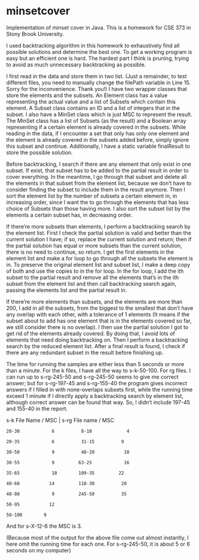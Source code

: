 # minsetcover
Implementation of minset cover in Java. This is a homework for CSE 373 in Stony Brook University.

I used backtracking algorithm in this homework to exhaustively find all possible solutions and determine the best one. To get a working program is easy but an efficient one is hard. The hardest part I think is pruning, trying to avoid as much unnecessary backtracking as possible.

I first read in the data and store them in two list.  (Just a remainder, to test different files, you need to manually change the filePath variable in Line 15. Sorry for the inconvenience.  Thank you!) I have two wrapper classes that store the elements and the subsets. An Element class has a value representing the actual value and a list of Subsets which contain this element. A Subset class contains an ID and a list of integers that in the subset. I also have a MinSet class which is just MSC to represent the result. The MinSet class has a list of Subsets (as the result) and a Boolean array representing if a certain element is already covered in the subsets. While reading in the data, if I encounter a set that only has only one element and the element is already covered in the subsets added before, simply ignore this subset and continue. Additionally, I have a static variable finalResult to store the possible solution.

Before backtracking, I search if there are any element that only exist in one subset. If exist, that subset has to be added to the partial result in order to cover everything. In the meantime, I go through that subset and delete all the elements in that subset from the element list, because we don’t have to consider finding the subset to include them in the result anymore. Then I sort the element list by the number of subsets a certain element in, in increasing order, since I want the to go through the elements that has less choice of Subsets than those having more.  I also sort the subset list by the elements a certain subset has, in decreasing order. 

If there’re more subsets than elements, I perform a backtracking search by the element list. First I check the partial solution is valid and better than the current solution I have; if so, replace the current solution and return; then if the partial solution has equal or more subsets than the current solution, there is no need to continue, so return. I get the first elements in the element list and make a for loop to go through all the subsets the element is in. To preserve the original element list and subset list, I make a deep copy of both and use the copies to in the for loop. In the for loop, I add the ith subset to the partial result and remove all the elements that’s in the ith subset from the element list and then call backtracking search again, passing the elements list and the partial result in.

If there’re more elements than subsets, and the elements are more than 200, I add in all the subsets, from the biggest to the smallest that don’t have any overlap with each other, with a tolerance of 1 elements (It means if the subset about to add has one element that is in the elements covered so far, we still consider there is no overlap). I then use the partial solution I got to get rid of the elements already covered. By doing that, I avoid lots of elements that need doing backtracking on. Then I perform a backtracking search by the reduced element list. After a final result is found, I check if there are any redundant subset in the result before finishing up.

The time for running the samples are either less than 5 seconds or more than a minute. For the k files, I have all the way to s-k-50-100. For rg files. I can run up to s-rg-245-50 and s-rg-245-50 seems to give me correct answer; but for s-rg-197-45 and s-rg-155-40 the program gives incorrect answers if I filled in with none-overlaps subsets first, while the running time exceed 1 minute if I directly apply a backtracking search by element list, although correct answer can be found that way. So, I didn’t include 197-45 and 155-40 in the report.  


s-k File Name     /	    MSC	  | 	s-rg File name	/  MSC

    20-30	         6		    8-10	         4

    20-35	         6		    31-15          9

    30-50	         9		    40-20        	10

    30-55	         9		   63-25	        16

    35-65	         10		   109-35         22

    40-60       	14		   118-30	       20

    40-80	         9		   245-50	       35

    50-95	        12		 	 

    50-100	      9			

And for s-X-12-6 the MSC is 3.

(Because most of the output for the above file come out almost instantly, I here omit the running time for each one. For s-rg-245-50, it is about 5 or 6 seconds on my computer)
